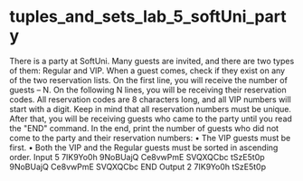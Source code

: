 # tuples_and_sets_lab_5_softUni_party
There is a party at SoftUni. Many guests are invited, and there are two types of them: Regular and VIP. When a guest comes, check if they exist on any of the two reservation lists.
On the first line, you will receive the number of guests – N. On the following N lines, you will be receiving their reservation codes. All reservation codes are 8 characters long, and all VIP numbers will start with a digit. Keep in mind that all reservation numbers must be unique.
After that, you will be receiving guests who came to the party until you read the "END" command.
In the end, print the number of guests who did not come to the party and their reservation numbers:
•	The VIP guests must be first.
•	Both the VIP and the Regular guests must be sorted in ascending order.
Input
5
7IK9Yo0h
9NoBUajQ
Ce8vwPmE
SVQXQCbc
tSzE5t0p
9NoBUajQ
Ce8vwPmE
SVQXQCbc
END
Output
2
7IK9Yo0h
tSzE5t0p
